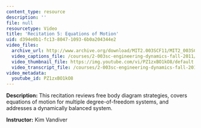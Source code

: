 ```yaml
---
content_type: resource
description: ''
file: null
resourcetype: Video
title: 'Recitation 5: Equations of Motion'
uid: d394e0b1-fc13-8047-1093-6b0a204344e2
video_files:
  archive_url: http://www.archive.org/download/MIT2.003SCF11/MIT2_003SCF11_rec05_300k.mp4
  video_captions_file: /courses/2-003sc-engineering-dynamics-fall-2011/a077e65589d75d0f8f73410ec263eb56_PZ1zxBO1kO8.vtt
  video_thumbnail_file: https://img.youtube.com/vi/PZ1zxBO1kO8/default.jpg
  video_transcript_file: /courses/2-003sc-engineering-dynamics-fall-2011/bfb95750fbc8c3b03c027d027ca7eef8_PZ1zxBO1kO8.pdf
video_metadata:
  youtube_id: PZ1zxBO1kO8
---
```


**Description:** This recitation reviews free body diagram strategies, covers equations of motion for multiple degree-of-freedom systems, and addresses a dynamically balanced system.

**Instructor:** Kim Vandiver